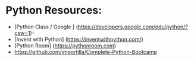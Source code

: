 # Python Resources:
* [Python Class / Google ] (https://developers.google.com/edu/python/?csw=1)- 
* [Invent with Python] (https://inventwithpython.com/)
* [Python Room] (https://pythonroom.com)
* https://github.com/jmportilla/Complete-Python-Bootcamp

